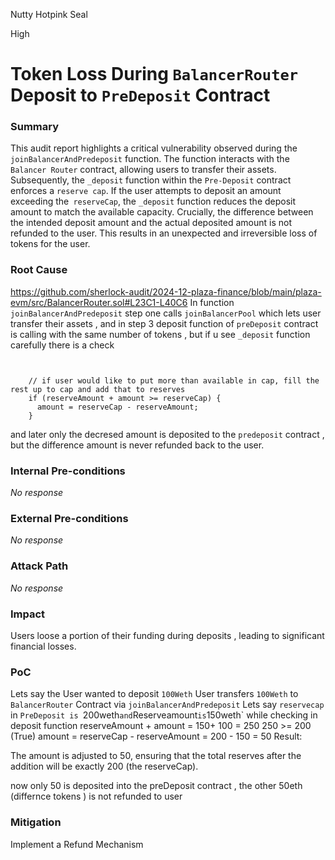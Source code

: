 Nutty Hotpink Seal

High

# Token Loss During `BalancerRouter` Deposit to `PreDeposit` Contract

### Summary

This audit report highlights a critical vulnerability observed during the `joinBalancerAndPredeposit` function. The function interacts with the `Balancer Router` contract, allowing users to transfer their assets. Subsequently, the `_deposit` function within the `Pre-Deposit` contract enforces a `reserve cap`.
If the user attempts to deposit an amount exceeding the` reserveCap`, the `_deposit` function reduces the deposit amount to match the available capacity.
Crucially, the difference between the intended deposit amount and the actual deposited amount is not refunded to the user. This results in an unexpected and irreversible loss of tokens for the user.

### Root Cause

https://github.com/sherlock-audit/2024-12-plaza-finance/blob/main/plaza-evm/src/BalancerRouter.sol#L23C1-L40C6 
In function `joinBalancerAndPredeposit` step one calls `joinBalancerPool` which lets user transfer their assets , and in step 3 deposit function of `preDeposit` contract is calling with the same number of tokens , but if u see `_deposit` function carefully there is a check 
```solidity


    // if user would like to put more than available in cap, fill the rest up to cap and add that to reserves
    if (reserveAmount + amount >= reserveCap) {
      amount = reserveCap - reserveAmount;
    }
```
and later only the decresed amount is deposited to the `predeposit` contract , but the difference amount is never refunded back to the user.

### Internal Pre-conditions

_No response_

### External Pre-conditions

_No response_

### Attack Path

_No response_

### Impact

Users loose a portion of their funding during deposits , leading to significant financial losses.

### PoC

Lets say the User wanted to deposit  `100Weth`
User transfers `100Weth` to `BalancerRouter` Contract via `joinBalancerAndPredeposit`
Lets say `reservecap` in `PreDeposit is `200weth` and `Reserveamount` is `150weth`
while checking in deposit function 
reserveAmount + amount = 150+ 100 = 250
250 >= 200 (True)
amount = reserveCap - reserveAmount = 200 - 150 = 50
Result:

The amount is adjusted to 50, ensuring that the total reserves after the addition will be exactly 200 (the reserveCap). 

now only 50 is deposited into the preDeposit contract , the other 50eth (differnce tokens ) is not refunded to user

### Mitigation

Implement a Refund Mechanism